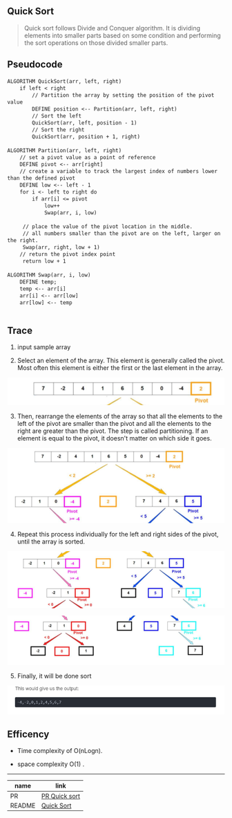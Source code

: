 ## Quick Sort

> Quick sort follows Divide and Conquer algorithm. It is dividing elements into smaller parts based on some condition and performing the sort operations on those divided smaller parts.

## Pseudocode

```
ALGORITHM QuickSort(arr, left, right)
    if left < right
        // Partition the array by setting the position of the pivot value
        DEFINE position <-- Partition(arr, left, right)
        // Sort the left
        QuickSort(arr, left, position - 1)
        // Sort the right
        QuickSort(arr, position + 1, right)

ALGORITHM Partition(arr, left, right)
    // set a pivot value as a point of reference
    DEFINE pivot <-- arr[right]
    // create a variable to track the largest index of numbers lower than the defined pivot
    DEFINE low <-- left - 1
    for i <- left to right do
        if arr[i] <= pivot
            low++
            Swap(arr, i, low)

     // place the value of the pivot location in the middle.
     // all numbers smaller than the pivot are on the left, larger on the right.
     Swap(arr, right, low + 1)
    // return the pivot index point
     return low + 1

ALGORITHM Swap(arr, i, low)
    DEFINE temp;
    temp <-- arr[i]
    arr[i] <-- arr[low]
    arr[low] <-- temp


```

## Trace

1. input sample array

2. Select an element of the array. This element is generally called the pivot. Most often this element is either the first or the last element in the array.

![sample array](./images/1.PNG)

3. Then, rearrange the elements of the array so that all the elements to the left of the pivot are smaller than the pivot and all the elements to the right are greater than the pivot. The step is called partitioning. If an element is equal to the pivot, it doesn't matter on which side it goes.

![partitioning](./images/2.PNG)

4. Repeat this process individually for the left and right sides of the pivot, until the array is sorted.

![partitioning_2](./images/3.PNG)

![partitioning_3](./images/4.PNG)

5. Finally, it will be done sort 

![partitioning_3](./images/5.PNG)
## Efficency

- Time complexity of O(nLogn).

- space complexity O(1) .
----

|name|link|
|----|----|
|PR|[PR Quick sort]()|
|README|[Quick Sort](./quick_sort.md)|
